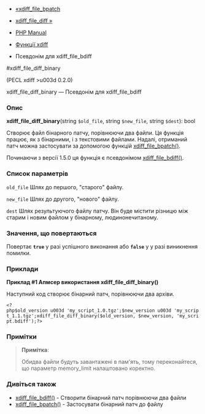 - [«xdiff_file_bpatch](function.xdiff-file-bpatch.md)
- [xdiff_file_diff »](function.xdiff-file-diff.md)

- [PHP Manual](index.md)
- [Функції xdiff](ref.xdiff.md)
- Псевдонім для xdiff_file_bdiff

#xdiff_file_diff_binary

(PECL xdiff \>u003d 0.2.0)

xdiff_file_diff_binary — Псевдонім для xdiff_file_bdiff

### Опис

**xdiff_file_diff_binary**(string `$old_file`, string `$new_file`,
string `$dest`): bool

Створює файл бінарного патчу, порівнюючи два файли. Ця функція працює,
як з бінарними, і з текстовими файлами. Надалі, отриманий
патч можна застосувати за допомогою функцій
[xdiff_file_bpatch()](function.xdiff-file-bpatch.md).

Починаючи з версії 1.5.0 ця функція є псевдонімом
[xdiff_file_bdiff()](function.xdiff-file-bdiff.md).

### Список параметрів

`old_file`
Шлях до першого, "старого" файлу.

`new_file`
Шлях до другого, "нового" файлу.

`dest`
Шлях результуючого файлу патчу. Він буде містити різницю між
старим і новим файлом у бінарному, людинонечитаному.

### Значення, що повертаються

Повертає **`true`** у разі успішного виконання або **`false`** у
у разі виникнення помилки.

### Приклади

**Приклад #1 Апмсер використання **xdiff_file_diff_binary()****

Наступний код створює бінарний патч, порівнюючи два архіви.

` <?php$old_version u003d 'my_script_1.0.tgz';$new_version u003d 'my_script_1.1.tgz';xdiff_file_diff_binary($old_version, $new_version, 'my_script.bdiff');?> `

### Примітки

> **Примітка**:
>
> Обидва файли будуть завантажені в пам'ять, тому переконайтеся, що параметр
> memory_limit налаштовано коректно.

### Дивіться також

- [xdiff_file_bdiff()](function.xdiff-file-bdiff.md) - Створити
бінарний патч порівнюючи два файли
- [xdiff_file_bpatch()](function.xdiff-file-bpatch.md) - Застосувати
бінарний патч до файлу
